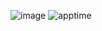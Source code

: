 ![image]((https://github.com/henk3520/_ws/blob/master/hw2/apptime.png))
![apptime](https://github.com/user-attachments/assets/d216bf12-1689-475a-a33e-6e2728f996aa)
